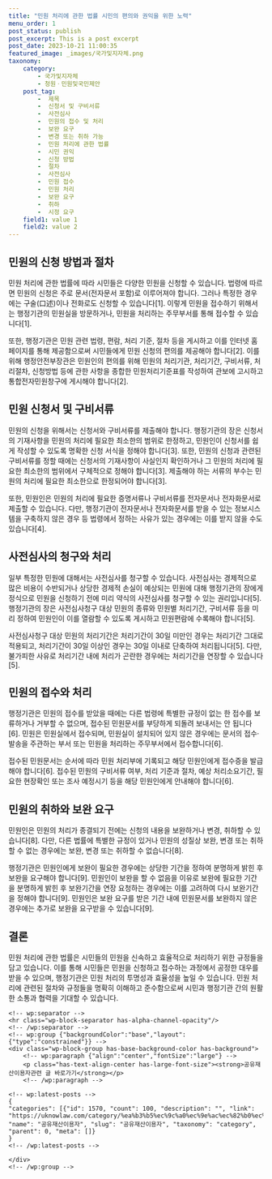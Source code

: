 ```yaml
---
title: "민원 처리에 관한 법률 시민의 편의와 권익을 위한 노력"
menu_order: 1
post_status: publish
post_excerpt: This is a post excerpt
post_date: 2023-10-21 11:00:35
featured_image: _images/국가및지자체.png
taxonomy:
    category:
        - 국가및지자체
        - 청원ㆍ민원및국민제안
    post_tag:
        -  제목
        -  신청서 및 구비서류
        -  사전심사
        -  민원의 접수 및 처리
        -  보완 요구
        -  변경 또는 취하 가능
        -  민원 처리에 관한 법률
        -  시민 권익
        -  신청 방법
        -  절차
        -  사전심사
        -  민원 접수
        -  민원 처리
        -  보완 요구
        -  취하
        -  시정 요구
    field1: value 1
    field2: value 2
---
```



## 민원의 신청 방법과 절차

민원 처리에 관한 법률에 따라 시민들은 다양한 민원을 신청할 수 있습니다. 법령에 따르면 민원의 신청은 주로 문서(전자문서 포함)로 이루어져야 합니다. 그러나 특정한 경우에는 구술(口述)이나 전화로도 신청할 수 있습니다[1]. 이렇게 민원을 접수하기 위해서는 행정기관의 민원실을 방문하거나, 민원을 처리하는 주무부서를 통해 접수할 수 있습니다[1].

또한, 행정기관은 민원 관련 법령, 편람, 처리 기준, 절차 등을 게시하고 이를 인터넷 홈페이지를 통해 제공함으로써 시민들에게 민원 신청의 편의를 제공해야 합니다[2]. 이를 위해 행정안전부장관은 민원인의 편의를 위해 민원의 처리기관, 처리기간, 구비서류, 처리절차, 신청방법 등에 관한 사항을 종합한 민원처리기준표를 작성하여 관보에 고시하고 통합전자민원창구에 게시해야 합니다[2].

## 민원 신청서 및 구비서류

민원의 신청을 위해서는 신청서와 구비서류를 제출해야 합니다. 행정기관의 장은 신청서의 기재사항을 민원의 처리에 필요한 최소한의 범위로 한정하고, 민원인이 신청서를 쉽게 작성할 수 있도록 명확한 신청 서식을 정해야 합니다[3]. 또한, 민원의 신청과 관련된 구비서류를 정할 때에는 신청서의 기재사항이 사실인지 확인하거나 그 민원의 처리에 필요한 최소한의 범위에서 구체적으로 정해야 합니다[3]. 제출해야 하는 서류의 부수는 민원의 처리에 필요한 최소한으로 한정되어야 합니다[3].

또한, 민원인은 민원의 처리에 필요한 증명서류나 구비서류를 전자문서나 전자화문서로 제출할 수 있습니다. 다만, 행정기관이 전자문서나 전자화문서를 받을 수 있는 정보시스템을 구축하지 않은 경우 등 법령에서 정하는 사유가 있는 경우에는 이를 받지 않을 수도 있습니다[4].

## 사전심사의 청구와 처리

일부 특정한 민원에 대해서는 사전심사를 청구할 수 있습니다. 사전심사는 경제적으로 많은 비용이 수반되거나 상당한 경제적 손실이 예상되는 민원에 대해 행정기관의 장에게 정식으로 민원을 신청하기 전에 미리 약식의 사전심사를 청구할 수 있는 권리입니다[5]. 행정기관의 장은 사전심사청구 대상 민원의 종류와 민원별 처리기간, 구비서류 등을 미리 정하여 민원인이 이를 열람할 수 있도록 게시하고 민원편람에 수록해야 합니다[5].

사전심사청구 대상 민원의 처리기간은 처리기간이 30일 미만인 경우는 처리기간 그대로 적용되고, 처리기간이 30일 이상인 경우는 30일 이내로 단축하여 처리됩니다[5]. 다만, 불가피한 사유로 처리기간 내에 처리가 곤란한 경우에는 처리기간을 연장할 수 있습니다[5].

## 민원의 접수와 처리

행정기관은 민원의 접수를 받았을 때에는 다른 법령에 특별한 규정이 없는 한 접수를 보류하거나 거부할 수 없으며, 접수된 민원문서를 부당하게 되돌려 보내서는 안 됩니다[6]. 민원은 민원실에서 접수되며, 민원실이 설치되어 있지 않은 경우에는 문서의 접수·발송을 주관하는 부서 또는 민원을 처리하는 주무부서에서 접수합니다[6].

접수된 민원문서는 순서에 따라 민원 처리부에 기록되고 해당 민원인에게 접수증을 발급해야 합니다[6]. 접수된 민원의 구비서류 여부, 처리 기준과 절차, 예상 처리소요기간, 필요한 현장확인 또는 조사 예정시기 등을 해당 민원인에게 안내해야 합니다[6].

## 민원의 취하와 보완 요구

민원인은 민원의 처리가 종결되기 전에는 신청의 내용을 보완하거나 변경, 취하할 수 있습니다[8]. 다만, 다른 법률에 특별한 규정이 있거나 민원의 성질상 보완, 변경 또는 취하할 수 없는 경우에는 보완, 변경 또는 취하할 수 없습니다[8].

행정기관은 민원인에게 보완이 필요한 경우에는 상당한 기간을 정하여 분명하게 밝힌 후 보완을 요구해야 합니다[9]. 민원인이 보완을 할 수 없음을 이유로 보완에 필요한 기간을 분명하게 밝힌 후 보완기간을 연장 요청하는 경우에는 이를 고려하여 다시 보완기간을 정해야 합니다[9]. 민원인은 보완 요구를 받은 기간 내에 민원문서를 보완하지 않은 경우에는 추가로 보완을 요구받을 수 있습니다[9].

## 결론

민원 처리에 관한 법률은 시민들의 민원을 신속하고 효율적으로 처리하기 위한 규정들을 담고 있습니다. 이를 통해 시민들은 민원을 신청하고 접수하는 과정에서 공정한 대우를 받을 수 있으며, 행정기관은 민원 처리의 투명성과 효율성을 높일 수 있습니다. 민원 처리에 관련된 절차와 규정들을 명확히 이해하고 준수함으로써 시민과 행정기관 간의 원활한 소통과 협력을 기대할 수 있습니다.

    <!-- wp:separator -->
    <hr class="wp-block-separator has-alpha-channel-opacity"/>
    <!-- /wp:separator -->
    <!-- wp:group {"backgroundColor":"base","layout":{"type":"constrained"}} -->
    <div class="wp-block-group has-base-background-color has-background">
        <!-- wp:paragraph {"align":"center","fontSize":"large"} -->
        <p class="has-text-align-center has-large-font-size"><strong>공유재산이용자관련 글 바로가기</strong></p>
        <!-- /wp:paragraph -->
        
    <!-- wp:latest-posts -->
    {
    "categories": [{"id": 1570, "count": 100, "description": "", "link": "https://uknowlaw.com/category/%ea%b3%b5%ec%9c%a0%ec%9e%ac%ec%82%b0%ec%9d%b4%ec%9a%a9%ec%9e%90/", "name": "공유재산이용자", "slug": "공유재산이용자", "taxonomy": "category", "parent": 0, "meta": []}
    }
    <!-- /wp:latest-posts -->
    
    </div>
    <!-- /wp:group -->
    